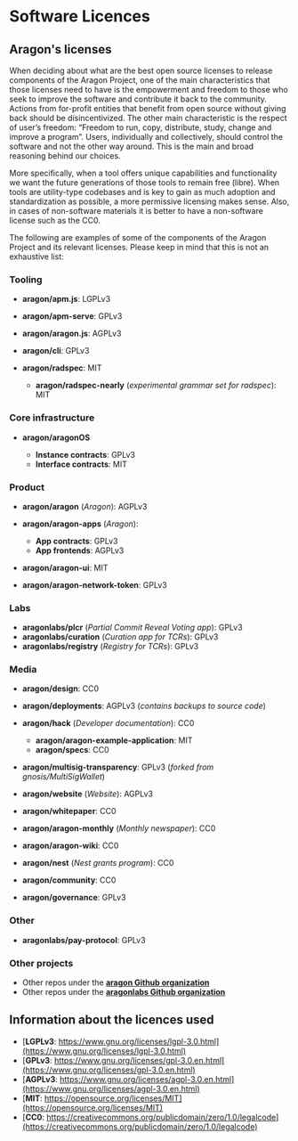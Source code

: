 # Software Licences

## Aragon's licenses

When deciding about what are the best open source licenses to release components of the Aragon Project, one of the main characteristics that those licenses need to have is the empowerment and freedom to those who seek to improve the software and contribute it back to the community. Actions from for-profit entities that benefit from open source without giving back should be disincentivized. The other main characteristic is the respect of user’s freedom: “Freedom to run, copy, distribute, study, change and improve a program”. Users, individually and collectively, should control the software and not the other way around. This is the main and broad reasoning behind our choices.

More specifically, when a tool offers unique capabilities and functionality we want the future generations of those tools to remain free (libre). When tools are utility-type codebases and is key to gain as much adoption and standardization as possible, a more permissive licensing makes sense. Also, in cases of non-software materials it is better to have a non-software license such as the CC0.

The following are examples of some of the components of the Aragon Project and its relevant licenses. Please keep in mind that this is not an exhaustive list:


### Tooling

- **aragon/apm.js**: LGPLv3

- **aragon/apm-serve**: GPLv3

- **aragon/aragon.js**: AGPLv3

- **aragon/cli**: GPLv3

- **aragon/radspec**: MIT

    - **aragon/radspec-nearly** (_experimental grammar set for radspec_): MIT


### Core infrastructure

- **aragon/aragonOS**

    - **Instance contracts**: GPLv3
    - **Interface contracts**: MIT

### Product

- **aragon/aragon** (_Aragon_): AGPLv3

- **aragon/aragon-apps** (_Aragon_):

    - **App contracts**: GPLv3
    - **App frontends**: AGPLv3

- **aragon/aragon-ui**: MIT

- **aragon/aragon-network-token**: GPLv3

### Labs

- **aragonlabs/plcr** (_Partial Commit Reveal Voting app_): GPLv3
- **aragonlabs/curation** (_Curation app for TCRs_): GPLv3
- **aragonlabs/registry** (_Registry for TCRs_): GPLv3

### Media

- **aragon/design**: CC0

- **aragon/deployments**: AGPLv3 (_contains backups to source code_)

- **aragon/hack** (_Developer documentation_): CC0

    - **aragon/aragon-example-application**: MIT
    - **aragon/specs**: CC0

- **aragon/multisig-transparency**: GPLv3 (_forked from gnosis/MultiSigWallet_)

- **aragon/website** (_Website_): AGPLv3

- **aragon/whitepaper**: CC0

- **aragon/aragon-monthly** (_Monthly newspaper_): CC0

- **aragon/aragon-wiki**: CC0

- **aragon/nest** (_Nest grants program_): CC0

- **aragon/community**: CC0

- **aragon/governance**: GPLv3

### Other

- **aragonlabs/pay-protocol**: GPLv3

### Other projects

- Other repos under the [**aragon Github organization**](https://github.com/aragon)
- Other repos under the [**aragonlabs Github organization**](https://github.com/aragonlabs)

## Information about the licences used

- [**LGPLv3**: https://www.gnu.org/licenses/lgpl-3.0.html](https://www.gnu.org/licenses/lgpl-3.0.html)
- [**GPLv3**: https://www.gnu.org/licenses/gpl-3.0.en.html](https://www.gnu.org/licenses/gpl-3.0.en.html)
- [**AGPLv3**: https://www.gnu.org/licenses/agpl-3.0.en.html](https://www.gnu.org/licenses/agpl-3.0.en.html)
- [**MIT**: https://opensource.org/licenses/MIT](https://opensource.org/licenses/MIT)
- [**CC0**: https://creativecommons.org/publicdomain/zero/1.0/legalcode](https://creativecommons.org/publicdomain/zero/1.0/legalcode)
